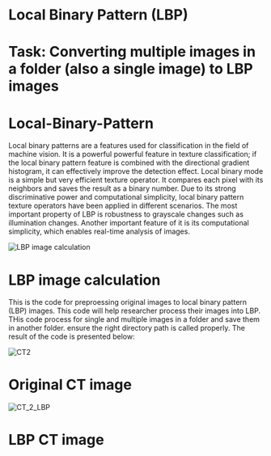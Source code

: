# Local Binary Pattern (LBP)

# Task:  Converting multiple images in a folder (also a single image) to LBP images 

# Local-Binary-Pattern
Local binary patterns are a features used for classification in the field of machine vision. It is a powerful powerful feature in texture classification; if the local binary pattern feature is combined with the directional gradient histogram, it can effectively improve the detection effect. Local binary mode is a simple but very efficient texture operator. It compares each pixel with its neighbors and saves the result as a binary number. Due to its strong discriminative power and computational simplicity, local binary pattern texture operators have been applied in different scenarios. The most important property of LBP is robustness to grayscale changes such as illumination changes. Another important feature of it is its computational simplicity, which enables real-time analysis of images.


![LBP image calculation](https://user-images.githubusercontent.com/61402731/149645575-d0052b17-6484-4d13-bcb8-368d2823594d.png)

# LBP image calculation



This is the code for preproessing original images to local binary pattern (LBP) images. This code will help researcher process their images into LBP. THis code process for single and multiple images in a folder and save them in another folder. ensure the right directory path is called properly. The result of the code is presented below:



![CT2](https://user-images.githubusercontent.com/61402731/149645426-baf7ff76-7d1a-4efa-8006-b053db232d9b.png)

# Original CT image










![CT_2_LBP](https://user-images.githubusercontent.com/61402731/149645424-14478e74-4d7c-42ea-a7b9-425e71d77782.jpg)

# LBP CT image










